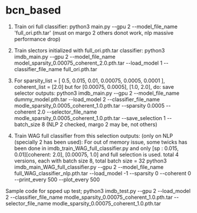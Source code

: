 # bcn_based

1) Train ori full classifier: python3 main.py --gpu 2 --model_file_name 'full_ori.pth.tar' (must on margo 2 others donot work, nlp massive performance drop)
2) Train slectors initialized with full_ori.pth.tar classifier: python3 imdb_main.py --gpu 2 --model_file_name model_sparsity_0.00075_coherent_2.0.pth.tar --load_model 1 --classifier_file_name full_ori.pth.tar

 3) For sparsity_list  =  [ 0.5,  0.015, 0.01, 0.00075, 0.0005, 0.0001 ], coherent_list = [2.0] but for [0.00075, 0.0005], [1.0, 2.0], do: save selector outputs: python3 imdb_main.py --gpu 2 --model_file_name dummy_model.pth.tar --load_model 2 --classifier_file_name modle_sparsity_0.0005_coherent_1.0.pth.tar --sparsity 0.0005 --coherent 2.0
 --selector_file_name modle_sparsity_0.0005_coherent_1.0.pth.tar --save_selection 1 --batch_size 8 (NLP 2 checked, margo 2 may be, not others)

 4) Train WAG full classifier from this selection outputs: (only on NLP (specially 2 has been used): For out of memory issue, some twicks has been done in imdb_train_WAG_full_classifier.py and only [sp : 0.015, 0.01][coherent: 2.0], [0.00075, 1.0] and full selection is used. total 4 versions, each with batch size 8, total batch size = 32
 python3 imdb_main_WAG_full_classifier.py --gpu 2 --model_file_name full_WAG_classifier_nlp.pth.tar --load_model -1 --sparsity 0 --coherent 0 --print_every 500 --plot_every 500
 
 
 
 
 Sample code for spped up test; python3 imdb_test.py --gpu 2 --load_model 2 --classifier_file_name modle_sparsity_0.00075_coherent_1.0.pth.tar --selector_file_name modle_sparsity_0.00075_coherent_1.0.pth.tar






